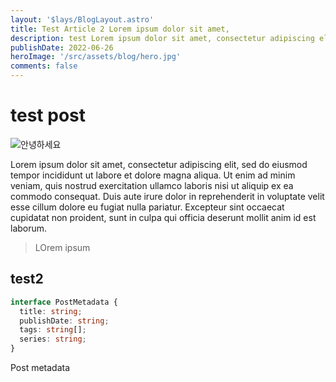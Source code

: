 ```yaml
---
layout: '$lays/BlogLayout.astro'
title: Test Article 2 Lorem ipsum dolor sit amet, 
description: test Lorem ipsum dolor sit amet, consectetur adipiscing elit Lorem ipsum dolor sit amet, consectetur adipiscing elit Lorem ipsum dolor sit amet, consectetur adipiscing elit Lorem ipsum dolor sit amet
publishDate: 2022-06-26
heroImage: '/src/assets/blog/hero.jpg'
comments: false
---
```


# test post

![안녕하세요](./hero.jpg)


Lorem ipsum dolor sit amet, consectetur adipiscing elit, sed do eiusmod tempor incididunt ut labore et dolore magna aliqua. Ut enim ad minim veniam, quis nostrud exercitation ullamco laboris nisi ut aliquip ex ea commodo consequat. Duis aute irure dolor in reprehenderit in voluptate velit esse cillum dolore eu fugiat nulla pariatur. Excepteur sint occaecat cupidatat non proident, sunt in culpa qui officia deserunt mollit anim id est laborum.

> LOrem ipsum

## test2

```ts
interface PostMetadata {
  title: string;
  publishDate: string;
  tags: string[];
  series: string;
}
```

Post metadata
